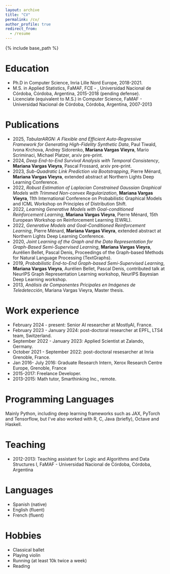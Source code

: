 ```yaml
---
layout: archive
title: "CV"
permalink: /cv/
author_profile: true
redirect_from:
  - /resume
---
```


{% include base_path %}

Education
======
* Ph.D in Computer Science, Inria Lille Nord Europe, 2018-2021.
* M.S. in Applied Statistics, FaMAF, FCE - ,
Universidad Nacional de Córdoba, Córdoba, Argentina, 2015-2018 (pending defense).
* Licenciate (equivalent to M.S.) in Computer Science, FaMAF -
Universidad Nacional de Córdoba, Córdoba, Argentina, 2007-2013


Publications
======
* 2025, _TabularARGN: A Flexible and Efficient Auto-Regressive Framework for Generating High-Fidelity Synthetic Data_, Paul Tiwald, Ivona Krchova, Andrey Sidorenko, **Mariana Vargas Vieyra**, Mario Scriminaci, Michael Platzer, arxiv pre-print.
* 2024, _Deep End-to-End Survival Analysis with Temporal Consistency_, **Mariana Vargas Vieyra**, Pascal Frossard, arxiv pre-print.
* 2023, _Sub-Quadratic Link Prediction via Bootstrapping_, Pierre Ménard, **Mariana Vargas Vieyra**, extended abstract at Northern Lights Deep Learning Conference.
* 2022, _Robust Estimation of Laplacian Constrained Gaussian Graphical Models with Trimmed Non-convex Regularization_,
**Mariana Vargas Vieyra**, 11th International Conference on Probabilistic Graphical Models and ICML Workshop on Principles of Distribution Shift.
* 2022, _Learning Generative Models with Goal-conditioned Reinforcement Learning_, **Mariana Vargas Vieyra**, Pierre Ménard, 15th European Workshop on Reinforcement Learning (EWRL).
* 2022, _Generative Models and Goal-Conditioned Reinforcement Learning_, Pierre Ménard, **Mariana Vargas Vieyra**, extended abstract at Northern Lights Deep Learning Conference.
* 2020, _Joint Learning of the Graph and the Data Representation for Graph-Based Semi-Supervised Learning_, **Mariana Vargas Vieyra**, Aurélien Bellet, Pascal Denis, Proceedings of the Graph-based Methods for Natural Language Processing (TextGraphs).
* 2019, _Probabilistic End-to-End Graph-based Semi-Supervised Learning_, **Mariana Vargas Vieyra**, Aurélien Bellet, Pascal Denis, contributed talk at NeurIPS Graph Representation Learning workshop, NeurIPS Bayesian Deep Learning workshop.
* 2013, _Análisis de Componentes Pricipales en Imágenes de Teledetección_, Mariana Vargas Vieyra, Master thesis.


Work experience
======
* February 2024 - present: Senior AI researcher at MostlyAI, France.
* February 2023 - January 2024: post-doctoral researcher at EPFL, LTS4 team, Switzerland.
* September 2022 - January 2023: Applied Scientist at Zalando, Germany.
* October 2021 - September 2022: post-doctoral resesarcher at Inria Grenoble, France.
* Jan 2016- July 2016: Graduate Research Intern, Xerox Research Centre Europe, Grenoble, France
* 2015-2017: Freelance Developer.
* 2013-2015: Math tutor, Smarthinking Inc., remote.

Programming Languages
======
Mainly Python, including deep learning frameworks such as JAX, PyTorch and Tensorflow, but I've also worked with R, C, Java (briefly), Octave and Haskell.

Teaching
======
* 2012-2013: Teaching assistant for Logic and Algorithms and Data Structures I, FaMAF - Universidad Nacional de Córdoba, Córdoba, Argentina


Languages
======
* Spanish (native)
* English (fluent)
* French (fluent)
<!-- * German (basic) -->

Hobbies
======
* Classical ballet
* Playing violin
* Running (at least 10k twice a week)
* Reading

<!--Skills
======
* Skill 1
* Skill 2
  * Sub-skill 2.1
  * Sub-skill 2.2
  * Sub-skill 2.3
* Skill 3-->

<!--Publications
======
  <ul>{% for post in site.publications %}
    {% include archive-single-cv.html %}
  {% endfor %}</ul>

Talks
======
  <ul>{% for post in site.talks %}
    {% include archive-single-talk-cv.html %}
  {% endfor %}</ul>

Teaching
======
* 2012-2013: Teaching assistant, FaMAF - Universidad Nacional de Córdoba, Córdoba, Argentina
  <ul>{% for post in site.teaching %}
    {% include archive-single-cv.html %}
  {% endfor %}</ul>

Service and leadership
======
* Currently signed in to 43 different slack teams-->
